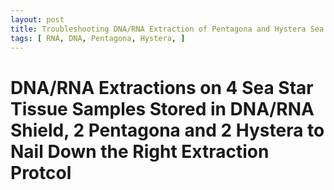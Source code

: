 ```yaml
---
layout: post
title: Troubleshooting DNA/RNA Extraction of Pentagona and Hystera Sea Stars
tags: [ RNA, DNA, Pentagona, Hystera, ]
---
```


# DNA/RNA Extractions on 4 Sea Star Tissue Samples Stored in DNA/RNA Shield, 2 Pentagona and 2 Hystera to Nail Down the Right Extraction Protcol
